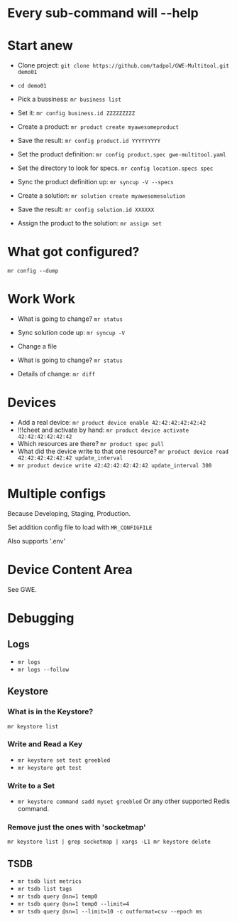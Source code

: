 

# Every sub-command will --help

# Start anew
- Clone project: `git clone https://github.com/tadpol/GWE-Multitool.git demo01`
- `cd demo01`

- Pick a bussiness: `mr business list`
- Set it: `mr config business.id ZZZZZZZZZ`

- Create a product: `mr product create myawesomeproduct`
- Save the result: `mr config product.id YYYYYYYYY`

- Set the product definition: `mr config product.spec gwe-multitool.yaml`
- Set the directory to look for specs. `mr config location.specs spec`
- Sync the product definition up: `mr syncup -V --specs`

- Create a solution: `mr solution create myawesomesolution`
- Save the result: `mr config solution.id XXXXXX`
- Assign the product to the solution: `mr assign set`

# What got configured?
`mr config --dump`






# <voice type='orc'>Work Work</voice>

- What is going to change? `mr status`
- Sync solution code up: `mr syncup -V`

- Change a file
- What is going to change? `mr status`
- Details of change: `mr diff`




# Devices
- Add a real device: `mr product device enable 42:42:42:42:42:42`
- !!!cheet and activate by hand: `mr product device activate 42:42:42:42:42:42`
- Which resources are there? `mr product spec pull`
- What did the device write to that one resource?
  `mr product device read 42:42:42:42:42:42 update_interval`
- `mr product device write 42:42:42:42:42:42 update_interval 300`



# Multiple configs
Because Developing, Staging, Production.

Set addition config file to load with `MR_CONFIGFILE`

Also supports '.env'




# Device Content Area

See GWE.





# Debugging

## Logs
- `mr logs`
- `mr logs --follow`






## Keystore
### What is in the Keystore?
`mr keystore list`

### Write and Read a Key
- `mr keystore set test greebled`
- `mr keystore get test`

### Write to a Set
- `mr keystore command sadd myset greebled`
Or any other supported Redis command.

### Remove just the ones with 'socketmap'
`mr keystore list | grep socketmap | xargs -L1 mr keystore delete`




## TSDB

- `mr tsdb list metrics`
- `mr tsdb list tags`
- `mr tsdb query @sn=1 temp0`
- `mr tsdb query @sn=1 temp0 --limit=4`
- `mr tsdb query @sn=1 --limit=10 -c outformat=csv --epoch ms`



